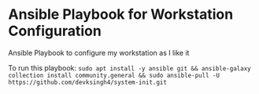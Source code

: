 # Ansible Playbook for Workstation Configuration
Ansible Playbook to configure my workstation as I like it

To run this playbook: 
`sudo apt install -y ansible git && ansible-galaxy collection install community.general && sudo ansible-pull -U https://github.com/devksingh4/system-init.git`
